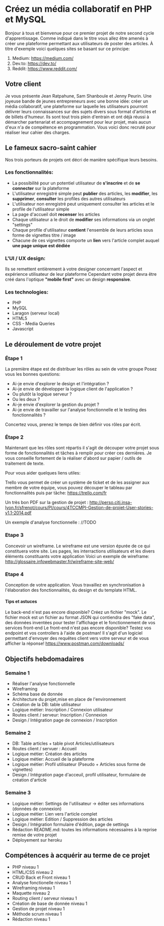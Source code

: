 # Créez un média collaboratif en PHP et MySQL

Bonjour à tous et bienvenue pour ce premier projet de notre second cycle d'apprentissage.
Comme indiqué dans le titre vous allez être amenés à créer une plateforme permettant aux utilisateurs de poster des articles.
À titre d'exemple voici quelques sites se basant sur ce principe:

1. Medium: https://medium.com/
2. Dev.to: https://dev.to/
3. Reddit: https://www.reddit.com/

## Votre client

Je vous présente Jean Ratpahune, Sam Shanboule et Jenny Peurin. Une joyeuse bande de jeunes entrepreneurs avec une bonne idée: créer un média collaboratif, une plateforme sur laquelle les utilisateurs pourront délivrer leurs connaissances sur des sujets divers sous format d'articles et de billets d'humeur.
Ils sont tout trois plein d'entrain et ont déjà réussi à démarcher partenariat et accompagnement pour leur projet, mais aucun d'eux n'a de compétence en programmation.
Vous voici donc recruté pour réaliser leur cahier des charges.

## Le fameux sacro-saint cahier

Nos trois porteurs de projets ont décri de manière spécifique leurs besoins.

### Les fonctionnalités:

- La possibilité pour un potentiel utilisateur de **s'inscrire** et de **se connecter** sur la plateforme
- L'utilisateur enregistré simple peut **publier** des articles, les **modifier**, les **supprimer**, **consulter** les profiles des autres utilisateurs
- L'utilisateur non enregistré peut uniquement consulter les articles et le profile de l'utilisateur simple
- La page d'accueil doit **recenser** les articles
- Chaque utilisateur a le droit de **modifier** ses informations via un onglet "settings"
- Chaque profile d'utilisateur **contient** l'ensemble de leurs articles sous forme de vignettes titre / image
- Chacune de ces vignettes comporte un **lien** vers l'article complet auquel **une page unique est dédiée**

### L'UI / UX design:

Ils se remettent entièrement à votre designer concernant l'aspect et expérience utilisateur de leur plateforme
Cependant votre projet devra être créé dans l'optique **"mobile first"** avec un design **responsive**.

### Les technologies:

- PHP
- MySQL
- Laragon (serveur local)
- HTML5
- CSS - Media Queries
- Javascript

## Le déroulement de votre projet

### Étape 1

La première étape est de distribuer les rôles au sein de votre groupe
Posez vous les bonnes questions:

- Ai-je envie d'explorer le design et l'intégration ?
- Ai-je envie de développer la logique client de l'application ?
- Ou plutôt la logique serveur ?
- Ou les deux ?
- Ai-je envie d'explorer la gestion du projet ?
- Ai-je envie de travailler sur l'analyse fonctionnelle et le testing des fonctionnalités ?

Concertez vous, prenez le temps de bien définir vos rôles par écrit.

### Étape 2

Maintenant que les rôles sont répartis il s'agit de découper votre projet sous forme de fonctionnalités et tâches à remplir pour créer ces dernières.
Je vous conseille fortement de la réaliser d'abord sur papier / outils de traitement de texte.

Pour vous aider quelques liens utiles:

Trello vous permet de créer un système de ticket et de les assigner aux membre de votre équipe, vous pouvez découper le tableau par fonctionnalités puis par tâche: https://trello.com/fr

Un très bon PDF sur la gestion de projet : http://perso.citi.insa-lyon.fr/sfrenot/cours/PI/cours/4TCCMPI-Gestion-de-projet-User-stories-v1.1-2014.pdf

Un exemple d'analyse fonctionnelle : //TODO

### Etape 3

Concevoir un wireframe.
Le wireframe est une version épurée de ce qui constituera votre site.
Les pages, les interractions utilisateurs et les divers éléments constituants votre application 
Voici un exemple de wireframe: http://glossaire.infowebmaster.fr/wireframe-site-web/

### Etape 4

Conception de votre application.
Vous travaillez en synchronisation à l'élaboration des fonctionnalités, du design et du template HTML.

#### Tips et astuces

Le back-end n'est pas encore disponible? Créez un fichier "mock". Le fichier mock est un fichier au format JSON qui contiendra des "fake data", des données inventées pour tester l'affichage et le fonctionnement de vos services front-end
Le front-end n'est pas encore disponible? Testez vos endpoint et vos controllers à l'aide de postman! Il s'agit d'un logiciel permettant d'envoyer des requêtes client vers votre serveur et de vous afficher la réponse! https://www.postman.com/downloads/

## Objectifs hebdomadaires

### Semaine 1

- Réaliser l'analyse fonctionnelle
- Wireframing
- Schéma base de donnée
- Architecture du projet,mise en place de l'environnement
- Création de la DB: table utilisateur
- Logique métier: Inscription / Connexion utilisateur
- Routes client / serveur: Inscription / Connexion 
-  Design / Intégration page de connexion / Inscription

### Semaine 2 

- DB: Table articles + table pivot Articles/utilisateurs
- Routes client / servuer : Accueil 
- Logique métier: Création des articles
- Logique métier: Accueil de la plateforme
- Logique métier: Profil utilisateur (Pseudo + Articles sous forme de vignettes)
- Design / Intégration page d'acceuil, profil utilisateur, formulaire de création d'article

### Semaine 3 

- Logique métier: Settings de l'utilisateur -> éditer ses informations (données de connexion)
- Logique métier: Lien vers l'article complet
- Logique métier: Edition / Suppression des articles
- Design / Intégration formulaire d'édition, page de settings
- Rédaction README.md: toutes les informations nécessaires à la reprise remise de votre projet
- Déployement sur heroku

## Compétences à acquérir au terme de ce projet

- PHP niveau 1
- HTML/CSS niveau 2
- CRUD Back et Front niveau 1
- Analyse fonctionelle niveau 1
- Wireframing niveau 1
- Maquette niveau 2
- Routing client / serveur niveau 1
- Création de base de donnée niveau 1
- Gestion de projet niveau 1
- Méthode scrum niveau 1
- Rédaction niveau 1
